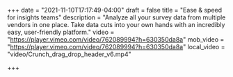 +++
date = "2021-11-10T17:17:49-04:00"
draft = false
title = "Ease & speed for insights teams"
description = "Analyze all your survey data from multiple vendors in one place. Take data cuts into your own hands with an incredibly easy, user-friendly platform."
video = "https://player.vimeo.com/video/762089994?h=630350da8a"
mob_video = "https://player.vimeo.com/video/762089994?h=630350da8a"
local_video = "video/Crunch_drag_drop_header_v6.mp4"

+++
